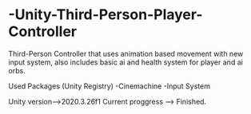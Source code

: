 # -Unity-Third-Person-Player-Controller

Third-Person Controller that uses animation based movement with new input system,
also includes basic ai and health system for player and ai orbs.

Used Packages (Unity Registry)
-Cinemachine
-Input System

Unity version-->2020.3.26f1
Current proggress --> Finished.
